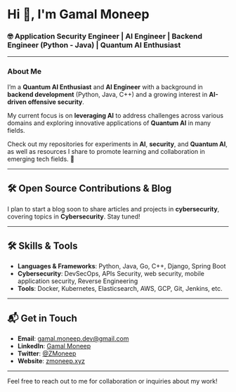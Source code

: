 # Hi 👋, I'm Gamal Moneep

### 🤓 Application Security Engineer | AI Engineer | Backend Engineer (Python - Java) | Quantum AI Enthusiast



---

### About Me  

I’m a **Quantum AI Enthusiast** and **AI Engineer** with a background in **backend development** (Python, Java, C++) and a growing interest in **AI-driven offensive security**.  

My current focus is on **leveraging AI** to address challenges across various domains and exploring innovative applications of **Quantum AI** in many fields.  

Check out my repositories for experiments in **AI**, **security**, and **Quantum AI**, as well as resources I share to promote learning and collaboration in emerging tech fields. 🚀  



---

## 🛠 Open Source Contributions & Blog

I plan to start a blog soon to share articles and projects in **cybersecurity**, covering topics in **Cybersecurity**. Stay tuned!

---

## 🛠 Skills & Tools

- **Languages & Frameworks**: Python, Java, Go, C++, Django, Spring Boot
- **Cybersecurity**: DevSecOps, APIs Security, web security, mobile application security, Reverse Engineering
- **Tools**: Docker, Kubernetes, Elasticsearch, AWS, GCP, Git, Jenkins, etc.

---

## 📬 Get in Touch

- **Email**: [gamal.moneep.dev@gmail.com](mailto:gamal.moneep.dev@gmail.com)
- **LinkedIn**: [Gamal Moneep](https://www.linkedin.com/in/gamal-moneep/)
- **Twitter**: [@ZMoneep](https://twitter.com/ZMoneep)
- **Website**: [zmoneep.xyz](https://zmoneep.xyz)

---

Feel free to reach out to me for collaboration or inquiries about my work!
